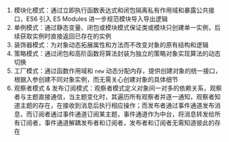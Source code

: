 1. 模块化模式：通过立即执行函数表达式和闭包隔离私有作用域和暴露公共接口，ES6 引入 ES Modules 进一步规范模块导入导出逻辑
2. 单例模式：通过静态变量、闭包或模块模式保证类或模块只创建单一实例，后续获取实例时直接返回已存在的实例
3. 装饰器模式：为对象动态拓展属性和方法而不改变对象的原有结构和逻辑
4. 策略模式：通过闭包和高阶函数将算法封装为独立的策略对象实现算法的动态切换
5. 工厂模式：通过函数作用域和 `new` 动态分配内存，提供创建对象的统一接口，根据入参创建不同对象实例，而无需关心创建对象的具体细节
6. 观察者模式 & 发布订阅模式：观察者模式定义对象间一对多的依赖关系，观察者与主题直接通信，当主题变化时，其遍历所有观察者并逐一通知，观察者知道主题的存在，在接收到消息后执行相应操作；而发布者通过事件通道发布消息，而订阅者通过事件通道订阅某主题，事件通道作为中台，将消息转发给所有订阅者，事件通道解耦发布者和订阅者，发布者和订阅者无需知道彼此的存在
